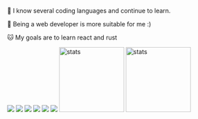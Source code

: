 🍫 I know several coding languages ​​and continue to learn.

🍩 Being a web developer is more suitable for me :)

🐱 My goals are to learn react and rust

<img src="https://img.shields.io/badge/JavaScript-323330?style=for-the-badge&logo=javascript&logoColor=F7DF1E"> <img src="https://img.shields.io/badge/Node.js-43853D?style=for-the-badge&logo=node.js&logoColor=white"> <img src="https://img.shields.io/badge/HTML-563D7C?style=for-the-badge&logo=html5&logoColor=orange"> <img src="https://img.shields.io/badge/CSS-563D7C?style=for-the-badge&logo=css3&logoColor=blue"> <img src="https://img.shields.io/badge/GO-563D7C?style=for-the-badge&logo=go&logoColor=cyan"> <img src="https://img.shields.io/badge/Python-563D7C?style=for-the-badge&logo=python&logoColor=F7DF1E">
<img src="https://github-readme-stats.vercel.app/api?username=falsisdev&show_icons=true&theme=tokyonight" width="%100" height="150px" alt="stats" />
<img src="https://github-readme-stats.vercel.app/api/top-langs/?username=falsisdev&layout=compact&theme=tokyonight" width="%100" height="150px" alt="stats" />
